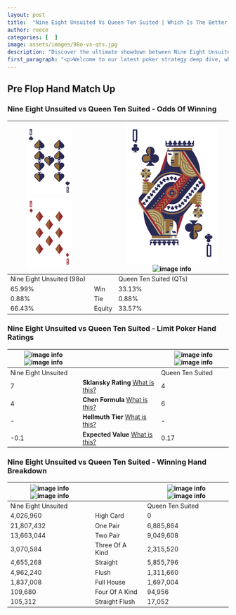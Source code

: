 ```yaml
---
layout: post
title:  "Nine Eight Unsuited Vs Queen Ten Suited | Which Is The Better Hand In Poker? A Complete Guide"
author: reece
categories: [  ]
image: assets/images/98o-vs-qts.jpg
description: "Discover the ultimate showdown between Nine Eight Unsuited and Queen Ten Suited in poker! Uncover the odds, strategies, and scenarios where one hand triumphs over the other. Get ready to up your poker game with this thrilling analysis."
first_paragraph: "<p>Welcome to our latest poker strategy deep dive, where we're pitting two distinct hands against each other in a high-stakes showdown: Nine Eight Unsuited vs Queen Ten Suited.</p><p>In the dynamic world of poker, every decision counts, and knowing which hand holds the upper hand is key to your success at the table.</p><p>In this article, we'll dissect these two hands, explore the scenarios where one dominates the other, and equip you with the knowledge to make strategic choices that can tip the odds in your favor.</p><p>Get ready to unravel the intriguing dynamics of these poker hands and elevate your game to new heights.</p>"
---
```




[comment]: # (sp0)

## Pre Flop Hand Match Up

<div class="table hand-ratings" markdown="1"> 



### Nine Eight Unsuited vs Queen Ten Suited - Odds Of Winning


    
| ![image info](assets/images/hand1/9.png) ![image info](assets/images/hand1/8o.png) |  | ![image info](assets/images/hand2/Q.png) ![image info](assets/images/hand2/Ts.png) |
| -------- | -------- | -------- |
| Nine Eight Unsuited (98o) |  | Queen Ten Suited (QTs) |
| 65.99% | Win | 33.13% |
| 0.88% | Tie | 0.88% |
| 66.43% | Equity | 33.57% |




[comment]: # (sp1)



### Nine Eight Unsuited vs Queen Ten Suited - Limit Poker Hand Ratings


    
| ![image info](https://www.riverpairs.com/assets/images/hand1/9.png) ![image info](https://www.riverpairs.com/assets/images/hand1/8o.png) |  | ![image info](https://www.riverpairs.com/assets/images/hand2/Q.png) ![image info](https://www.riverpairs.com/assets/images/hand2/Ts.png) |
| -------- | -------- | -------- |
| Nine Eight Unsuited |  | Queen Ten Suited |
| 7 | **Sklansky Rating** [What is this?](/sklansky-rating-explained) | 4 |
| 4 | **Chen Formula** [What is this?](/chen-formula-explained) | 6 |
| - | **Hellmuth Tier** [What is this?](/Hellmuth-tier-explained) | - |
| -0.1 | **Expected Value** [What is this?](/expected-value-explained) | 0.17 |




[comment]: # (sp2)



### Nine Eight Unsuited vs Queen Ten Suited - Winning Hand Breakdown


    
| ![image info](https://www.riverpairs.com/assets/images/hand1/9.png) ![image info](https://www.riverpairs.com/assets/images/hand1/8o.png) |  | ![image info](https://www.riverpairs.com/assets/images/hand2/Q.png) ![image info](https://www.riverpairs.com/assets/images/hand2/Ts.png) |
| -------- | -------- | -------- |
| Nine Eight Unsuited |  | Queen Ten Suited |
| 4,026,960 | High Card | 0 |
| 21,807,432 | One Pair | 6,885,864 |
| 13,663,044 | Two Pair | 9,049,608 |
| 3,070,584 | Three Of A Kind | 2,315,520 |
| 4,655,268 | Straight | 5,855,796 |
| 4,962,240 | Flush | 1,311,660 |
| 1,837,008 | Full House | 1,697,004 |
| 109,680 | Four Of A Kind | 94,956 |
| 105,312 | Straight Flush | 17,052 |




[comment]: # (sp3)



</div>

[comment]: # (sp4)



[comment]: # (sp5)

